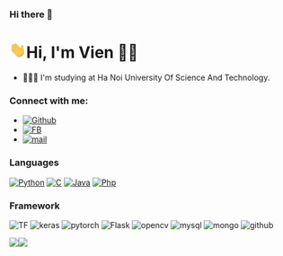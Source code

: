 ### Hi there 👋
# <img src="https://raw.githubusercontent.com/ABSphreak/ABSphreak/master/gifs/Hi.gif" width="30px">Hi, I'm Vien 👨‍💻
- 👨🏻‍💻 I'm studying at Ha Noi University Of Science And Technology.


<p align="left">
<h3 align="left">Connect with me:</h3>

* <a href="https://github.com/tranvien98" target="blank">![Github](https://img.shields.io/badge/-Github-fff?&logo=Github&logoColor=000000)</a>
* <a href="https://www.facebook.com/tran.vien.2509" target="blank">![FB](https://img.shields.io/badge/-facebook-fff?&logo=facebook&logoColor=4169e1)</a> 
* <a href="tranvanvien98bg@gmail.com" target="blank">![mail](https://img.shields.io/badge/-gmail-fff?&logo=gmail&logoColor=ff4500) </a>

### Languages
[![Python](https://img.shields.io/badge/-Python-fff?&logo=python)](https://github.com/tranvien98?tab=repositories&q=&type=&language=python)
[![C](https://img.shields.io/badge/-C-fff?&logo=C)](https://github.com/tranvien98?tab=repositories&q=&type=&language=c)
[![Java](https://img.shields.io/badge/-Java-fff?&logo=Java&logoColor=007396)](https://github.com/tranvien98?tab=repositories&q=&type=&language=java)
[![Php](https://img.shields.io/badge/-Php-fff?&logo=Php&logoColor=007396)](https://github.com/tranvien98?tab=repositories&q=&type=&language=Php)

### Framework

![TF](https://img.shields.io/badge/-Tensorflow-fff?&logo=Tensorflow&logoColor=ff7f00)  ![keras](https://img.shields.io/badge/-Keras-fff?&logo=Keras&logoColor=ff4500) ![pytorch](https://img.shields.io/badge/-Pytorch-fff?&logo=Pytorch&logoColor=ff4500)
![Flask](https://img.shields.io/badge/-Flask-fff?&logo=Flask&logoColor=000000) 
![opencv](https://img.shields.io/badge/-Opencv-fff?&logo=Opencv&logoColor=007396)
![mysql](https://img.shields.io/badge/-Mysql-fff?&logo=Mysql&logoColor=4876ff) ![mongo](https://img.shields.io/badge/-Mongodb-fff?&logo=Mongodb&logoColor=76ee00)
![github](https://img.shields.io/badge/-Github-fff?&logo=Github&logoColor=000000)


<img height="137.3px" src="https://github-readme-stats.vercel.app/api?username=tranvien98&hide_title=true&hide_border=true&show_icons=true&include_all_commits=true&count_private=true&line_height=21&text_color=000&icon_color=000&bg_color=0,ea6161,ffc64d,fffc4d,52fa5a&theme=graywhite" /><!-- wi*quL3fcV --><img height="137.3px" src="https://github-readme-stats.vercel.app/api/top-langs/?username=tranvien98&hide=html&hide_title=true&hide_border=true&layout=compact&langs_count=7&exclude_repo=comp426&text_color=000&icon_color=fff&bg_color=0,52fa5a,4dfcff,c64dff&theme=graywhite" />
